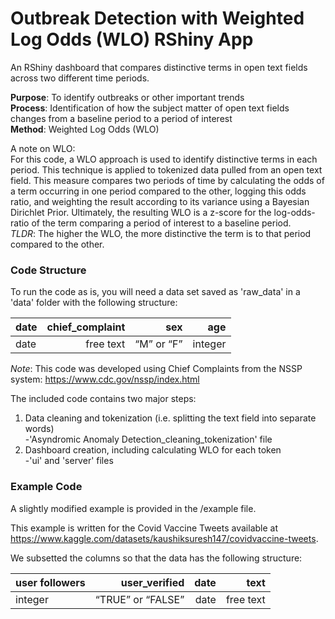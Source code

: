 # Outbreak Detection with Weighted Log Odds (WLO) RShiny App
An RShiny dashboard that compares distinctive terms in open text fields across two different time periods. 

**Purpose**: To identify outbreaks or other important trends <br />
**Process**: Identification of how the subject matter of open text fields changes from a baseline period to a period of interest<br />
**Method**:  Weighted Log Odds (WLO)


A note on WLO: <br />
For this code, a WLO approach is used to identify distinctive terms in each period. This technique is applied to tokenized data pulled from an open text field. This measure compares two periods of time by calculating the odds of a term occurring in one period compared to the other, logging this odds ratio, and weighting the result according to its variance using a Bayesian Dirichlet Prior. Ultimately, the resulting WLO is a z-score for the log-odds-ratio of the term comparing a period of interest to a baseline period.  <br />
*TLDR*: The higher the WLO, the more distinctive the term is to that period compared to the other. 


### Code Structure
To run the code as is, you will need a data set saved as 'raw_data' in a 'data' folder with the following structure:

| date   | chief_complaint           | sex          | age          |
|--------|--------------------------:|-------------:|-------------:|
| date   | free text	               | “M” or “F”   |	integer      |


*Note*: This code was developed using Chief Complaints from the NSSP system: https://www.cdc.gov/nssp/index.html

The included code contains two major steps:  

  1. Data cleaning and tokenization (i.e. splitting the text field into separate words) <br />
     -'Asyndromic Anomaly Detection_cleaning_tokenization' file
  2. Dashboard creation, including calculating WLO for each token <br />
     -'ui' and 'server' files

### Example Code

A slightly modified example is provided in the /example file. 

This example is written for the Covid Vaccine Tweets available at https://www.kaggle.com/datasets/kaushiksuresh147/covidvaccine-tweets. 

We subsetted the columns so that the data has the following structure: 

| user followers   | user_verified       | date         |text                      |
|------------------|--------------------:|-------------:|-------------------------:|
| integer          | “TRUE” or “FALSE”   | date         | free text	               |
